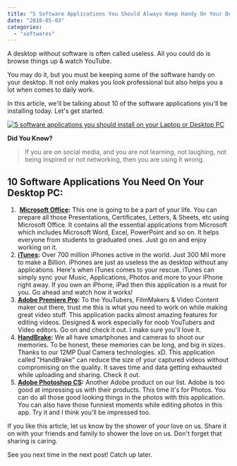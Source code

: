 ```yaml
---
title: "5 Software Applications You Should Always Keep Handy On Your Desktop That Makes You Look Professional"
date: "2018-05-03"
categories: 
  - "softwares"
---
```


A desktop without software is often called useless. All you could do is browse things up & watch YouTube.  
  
You may do it, but you must be keeping some of the software handy on your desktop. It not only makes you look professional but also helps you a lot when comes to daily work.  
  
In this article, we'll be talking about 10 of the software applications you'll be installing today. Let's get started.  
  

[![5 software applications you should install on your Laptop or Desktop PC](posts/2018/05/images/5.png)](https://2.bp.blogspot.com/-rldOeFR6N9k/WuuO45XKwCI/AAAAAAAAQUU/_6JTD0gIpRQ12jppq6Y90rH4XuYQfEnvwCLcBGAs/s1600/5.png)

  
  
**Did You Know?**  
  

> If you are on social media, and you are not learning, not laughing, not being inspired or not networking, then you are using it wrong.

  

## 10 Software Applications You Need On Your Desktop PC:

1.  **[Microsoft Office](https://www.microsoft.com/en-in/download/office.aspx):** This one is going to be a part of your life. You can prepare all those Presentations, Certificates, Letters, & Sheets, etc using Microsoft Office. It contains all the essential applications from Microsoft which includes Microsoft Word, Excel, PowerPoint and so on. It helps everyone from students to graduated ones. Just go on and enjoy working on it.
2. **[iTunes](http://www.apple.com/itunes):** Over 700 million iPhones active in the world. Just 300 Mil more to make a Billion. iPhones are just as useless the as desktop without any applications. Here's when iTunes comes to your rescue. iTunes can simply sync your Music, Applications, Photos and more to your iPhone right away. If you own an iPhone, iPad then this application is a must for you. Go ahead and watch how it works!
3. **[Adobe Premiere Pro](https://www.adobe.com/in/products/premiere.html?):** To the YouTubers, FilmMakers & Video Content maker out there, trust me this is what you need to work on while making great video stuff. This application packs almost amazing features for editing videos. Designed & work especially for noob YouTubers and Video editors. Go on and check it out. I make sure you'll love it.
4. **[HandBrake](https://handbrake.fr/downloads.php):** We all have smartphones and cameras to shoot our memories. To be honest, these memories can be long, and big in sizes. Thanks to our 12MP Dual Camera technologies. xD. This application called "HandBrake" can reduce the size of your captured videos without compromising on the quality. It saves time and data getting exhausted while uploading and sharing. Check it out.
5. **[Adobe Photoshop CS](https://www.adobe.com/products/photoshop.html):** Another Adobe product on our list. Adobe is too good at impressing us with their products. This time it's for Photos. You can do all those good looking things in the photos with this application. You can also have those funniest moments while editing photos in this app. Try it and I think you'll be impressed too.

  

If you like this article, let us know by the shower of your love on us. Share it on with your friends and family to shower the love on us. Don't forget that sharing is caring. 

  

See you next time in the next post! Catch up later.
